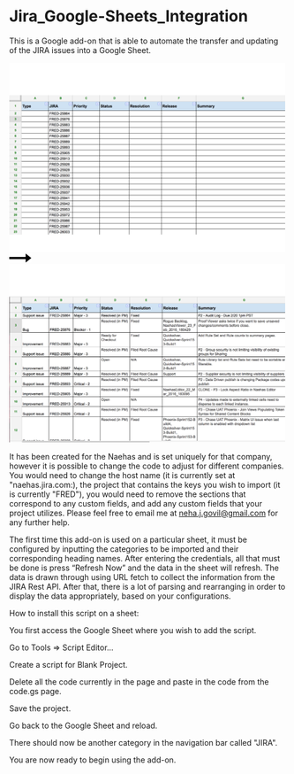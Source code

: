 # Jira_Google-Sheets_Integration

This is a Google add-on that is able to automate the transfer and updating of the JIRA issues into a Google Sheet.

<img src="Edited.png" alt="Before" width="500"> 
</br>
<img src="2000px-Arrow_east.svg.png" alt="Arrow" width="40"> 
</br>
<img src="Edited2.png" alt="After" width="500">

It has been created for the Naehas and is set uniquely for that company, however it is possible to change the code to adjust for different companies. You would need to change the host name (it is currently set at "naehas.jira.com:), the project that contains the keys you wish to import (it is currently "FRED"), you would need to remove the sections that correspond to any custom fields, and add any custom fields that your project utilizes. Please feel free to email me at neha.j.govil@gmail.com for any further help.

The first time this add-on is used on a particular sheet, it must be configured by inputting the categories to be imported and their corresponding heading names. After entering the credentials, all that must be done is press “Refresh Now” and the data in the sheet will refresh. The data is drawn through using URL fetch to collect the information from the JIRA Rest API. After that, there is a lot of parsing and rearranging in order to display the data appropriately, based on your configurations. 

How to install this script on a sheet:

  You first access the Google Sheet where you wish to add the script.
  
  Go to Tools => Script Editor...

  Create a script for Blank Project.

  Delete all the code currently in the page and paste in the code from the code.gs page.

  Save the project.
  
  Go back to the Google Sheet and reload.

  There should now be another category in the navigation bar called "JIRA".

  You are now ready to begin using the add-on.



